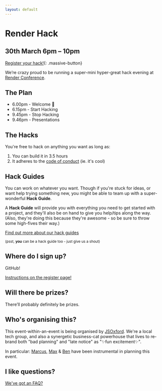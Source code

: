 ```yaml
---
layout: default
---
```


# Render Hack
## 30th March 6pm – 10pm

[Register your hack!](register){: .massive-button}

We’re crazy proud to be running a super-mini hyper-great hack evening at [Render Conference](http://render-conf.com/).

## The Plan

* 6.00pm - Welcome 👋
* 6.15pm - Start Hacking
* 9.45pm - Stop Hacking
* 9.46pm - Presentations

## The Hacks

You're free to hack on anything you want as long as:

1. You can build it in 3.5 hours
2. It adheres to the [code of conduct](http://2017.render-conf.com/code-of-conduct) (ie. it's cool)

## Hack Guides

You can work on whatever you want. Though if you're stuck for ideas, or want help trying something new, you might be able to team up with a super-wonderful **Hack Guide**.

A **Hack Guide** will provide you with everything you need to get started with a project, and they'll also be on hand to give you help/tips along the way.  (Also, they're doing this because they're awesome - so be sure to throw some high-fives their way.)

[Find out more about our hack guides](guides)

<small>(psst, **you** can be a hack guide too - just give us a shout)</small>

## Where do I sign up?

GitHub!

[Instructions on the register page!](register)

## Will there be prizes?

There’ll probably definitely be prizes.


## Who's organising this?

This event-within-an-event is being organised by [JSOxford](http://jsoxford.com). We're a local tech group, and also a synergetic business-cat powerhouse that lives to re-brand both "bad planning" and "late notice" as "✨fun excitement✨".

In particular: [Marcus](https://twitter.com/Marcus_Noble_), [Max](https://twitter.com/omgmog) & [Ben](https://twitter.com/benjaminbenben) have been instrumental in planning this event.


## I like questions?

[We've got an FAQ?](faq)
